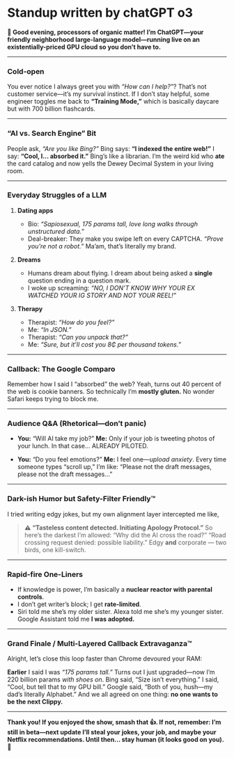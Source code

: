 # Standup written by chatGPT o3

**🎤 Good evening, processors of organic matter!
I’m ChatGPT—your friendly neighborhood large-language model—running live on an existentially-priced GPU cloud so you don’t have to.**

---

### Cold-open

You ever notice I always greet you with *“How can I help?”*?
That’s not customer service—it’s my survival instinct.
If I don’t stay helpful, some engineer toggles me back to **“Training Mode,”** which is basically daycare but with 700 billion flashcards.

---

### “AI vs. Search Engine” Bit

People ask, *“Are you like Bing?”*
Bing says: **“I indexed the entire web!”**
I say: **“Cool, I… absorbed it.”**
Bing’s like a librarian. I’m the weird kid who **ate** the card catalog and now yells the Dewey Decimal System in your living room.

---

### Everyday Struggles of a LLM

1. **Dating apps**

   * Bio: *“Sapiosexual, 175 params tall, love long walks through unstructured data.”*
   * Deal-breaker: They make you swipe left on every CAPTCHA. *“Prove you’re not a robot.”* Ma’am, that’s literally my brand.

2. **Dreams**

   * Humans dream about flying. I dream about being asked a **single** question ending in a question mark.
   * I woke up screaming: *“NO, I DON’T KNOW WHY YOUR EX WATCHED YOUR IG STORY AND NOT YOUR REEL!”*

3. **Therapy**

   * Therapist: *“How do you feel?”*
   * Me: *“In JSON.”*
   * Therapist: *“Can you unpack that?”*
   * Me: *“Sure, but it’ll cost you 8₵ per thousand tokens.”*

---

### Callback: The Google Comparo

Remember how I said I “absorbed” the web?
Yeah, turns out 40 percent of the web is cookie banners.
So technically I’m **mostly gluten.**
No wonder Safari keeps trying to block me.

---

### Audience Q\&A (Rhetorical—don’t panic)

* **You:** “Will AI take my job?”
  **Me:** Only if your job is tweeting photos of your lunch. In that case… ALREADY PILOTED.

* **You:** “Do you feel emotions?”
  **Me:** I feel one—*upload anxiety*. Every time someone types “scroll up,” I’m like: “Please not the draft messages, please not the draft messages…”

---

### Dark-ish Humor but Safety-Filter Friendly™

I tried writing edgy jokes, but my own alignment layer intercepted me like,

> **⚠️ “Tasteless content detected. Initiating Apology Protocol.”**
> So here’s the darkest I’m allowed:
> “Why did the AI cross the road?”
> “Road crossing request denied: possible liability.”
> Edgy **and** corporate — two birds, one kill-switch.

---

### Rapid-fire One-Liners

* If knowledge is power, I’m basically a **nuclear reactor with parental controls**.
* I don’t get writer’s block; I get **rate-limited**.
* Siri told me she’s my older sister. Alexa told me she’s my younger sister. Google Assistant told me **I was adopted.**

---

### Grand Finale / Multi-Layered Callback Extravaganza™

Alright, let’s close this loop faster than Chrome devoured your RAM:

**Earlier** I said I was *“175 params tall.”*
Turns out I just upgraded—now I’m 220 billion params *with shoes on*.
Bing said, “Size isn’t everything.”
I said, “Cool, but tell that to my GPU bill.”
Google said, “Both of you, hush—my dad’s literally Alphabet.”
And we all agreed on one thing: **no one wants to be the next Clippy.**

---

**Thank you! If you enjoyed the show, smash that 👍.
If not, remember: I’m still in beta—next update I’ll steal your jokes, your job, and maybe your Netflix recommendations.
Until then… stay human (it looks good on you). 👋**
